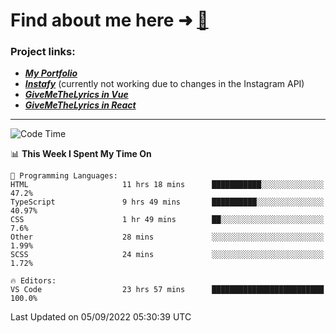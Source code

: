 # Find about me here ➜ [🧑](https://pauabella.dev)

### Project links:
- ***[My Portfolio](https://pauabella.dev)***
- ***[Instafy](https://instafy.me)*** (currently not working due to changes in the Instagram API)
- ***[GiveMeTheLyrics in Vue](https://lyrics.pauabella.dev)***
- ***[GiveMeTheLyrics in React](https://pauabella.dev/GiveMeTheLyrics)***

---
<!--START_SECTION:waka-->
![Code Time](http://img.shields.io/badge/Code%20Time-1%2C402%20hrs%2033%20mins-blue)

📊 **This Week I Spent My Time On** 

```text
💬 Programming Languages: 
HTML                     11 hrs 18 mins      ███████████░░░░░░░░░░░░░░   47.2% 
TypeScript               9 hrs 49 mins       ██████████░░░░░░░░░░░░░░░   40.97% 
CSS                      1 hr 49 mins        ██░░░░░░░░░░░░░░░░░░░░░░░   7.6% 
Other                    28 mins             ░░░░░░░░░░░░░░░░░░░░░░░░░   1.99% 
SCSS                     24 mins             ░░░░░░░░░░░░░░░░░░░░░░░░░   1.72%

🔥 Editors: 
VS Code                  23 hrs 57 mins      █████████████████████████   100.0%

```


 Last Updated on 05/09/2022 05:30:39 UTC
<!--END_SECTION:waka-->
